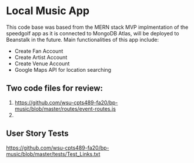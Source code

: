 # Local Music App
This code base was based from the MERN stack MVP implmentation of the speedgolf
app as it is connected to MongoDB Atlas, will be deployed to Beanstalk in the future. 
Main functionalities of this app include:

* Create Fan Account
* Create Artist Account
* Create Venue Account
* Google Maps API for location searching

## Two code files for review:
1. https://github.com/wsu-cpts489-fa20/bp-music/blob/master/routes/event-routes.js
2. 

## User Story Tests
https://github.com/wsu-cpts489-fa20/bp-music/blob/master/tests/Test_Links.txt

